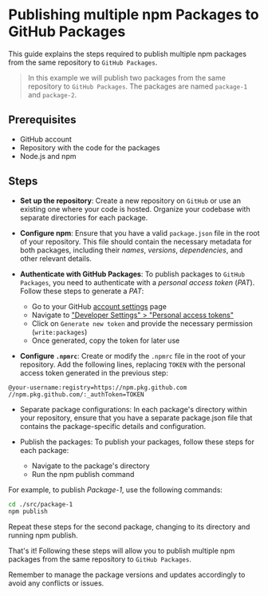 # Publishing multiple npm Packages to GitHub Packages

This guide explains the steps required to publish multiple npm packages from the same repository to `GitHub Packages`.

> In this example we will publish two packages from the same repository to `GitHub Packages`. The packages are named `package-1` and `package-2`.

## Prerequisites

- GitHub account
- Repository with the code for the packages
- Node.js and npm

## Steps

- **Set up the repository**: Create a new repository on `GitHub` or use an existing one where your code is hosted. Organize your codebase with separate directories for each package.

- **Configure npm**: Ensure that you have a valid `package.json` file in the root of your repository. This file should contain the necessary metadata for both packages, including their _names_, _versions_, _dependencies_, and other relevant details.

- **Authenticate with GitHub Packages**: To publish packages to `GitHub Packages`, you need to authenticate with a _personal access token_ (_PAT_). Follow these steps to generate a _PAT_:
  - Go to your GitHub [account settings](https://github.com/settings/profile) page
  - Navigate to ["Developer Settings" > "Personal access tokens"](https://github.com/settings/tokens)
  - Click on `Generate new token` and provide the necessary permission (`write:packages`)
  - Once generated, copy the token for later use

- **Configure `.npmrc`**: Create or modify the `.npmrc` file in the root of your repository. Add the following lines, replacing `TOKEN` with the personal access token generated in the previous step:

```plaintext
@your-username:registry=https://npm.pkg.github.com
//npm.pkg.github.com/:_authToken=TOKEN
```

- Separate package configurations: In each package's directory within your repository, ensure that you have a separate package.json file that contains the package-specific details and configuration.

- Publish the packages: To publish your packages, follow these steps for each package:

  - Navigate to the package's directory
  - Run the npm publish command

For example, to publish _Package-1_, use the following commands:

```bash
cd ./src/package-1
npm publish
```

Repeat these steps for the second package, changing to its directory and running npm publish.

That's it! Following these steps will allow you to publish multiple npm packages from the same repository to `GitHub Packages`.

Remember to manage the package versions and updates accordingly to avoid any conflicts or issues.
